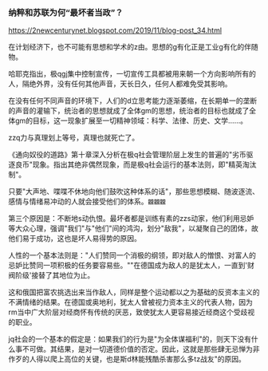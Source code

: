### 纳粹和苏联为何“最坏者当政”？
https://2newcenturynet.blogspot.com/2019/11/blog-post_34.html

在计划经济下，也不可能有思想和学术的z由。思想的g有化正是工业g有化的伴随物。

哈耶克指出，极qgj集中控制宣传，一切宣传工具都被用来朝一个方向影响所有的人，隔绝外界，没有任何其他声音，天长日久，任何人都难免受其影响。

在没有任何不同声音的环境下，人们的d立思考能力逐渐萎缩，在长期单一的垄断的声音的灌输下，统治者的思想就成了全体gm的思想，统治者的目标也就成了全体gm的目标，这一现象扩展至一切精神领域：科学、法律、历史、文学……。

zzq力与真理划上等号，真理也就死亡了。

《通向奴役的道路》第十章深入分析在极q社会管理阶层上发生的普遍的"劣币驱逐良币"现象。指出其绝非偶然现象，而是极q社会运行的基本法则，即"精英淘汰制"。

只要"大声地、喋喋不休地向他们鼓吹这种体系的话"，那些思想模糊、随波逐流、感情与情绪易冲动的人就会接受他们的体系。`龖龖龖`

第三个原因是：不断地s动仇恨。最坏者都是训练有素的zzs动家，他们利用忌妒等大众心理，强调"我们"与"他们"间的鸿沟，划分"敌我"，以凝聚自己的团体，故他们易于成功，这也是坏人易得势的原因。

人性的一个基本法则是："人们赞同一个消极的纲领，即对敌人的憎恨、对富人的忌妒比赞同一项积极的任务要容易些。""在德国成为敌人的是犹太人，一直到'财阀阶级'接替了其地位为止。

这和俄国把富农挑选出来当作敌人，同样是整个运动都以之为基础的反资本主义的不满情绪的结果。在德国或奥地利，犹太人曾被视力资本主义的代表人物，因为rm当中广大阶层对经商怀有传统的厌恶，致使犹太人更容易接近经商这个受歧视的职业。

jq社会的一个基本的假定是：如果我们的行为是"为全体谋福利"的，则天下没有什么事不可做。其结果，是对一切道德价值的否定。因此，这就是那些肆无忌惮为非作歹的人得以爬上高位的关键，也是斯d林能残酷杀害那么多tz战友"的原因。
